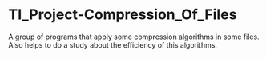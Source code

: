 # TI_Project-Compression_Of_Files
A group of programs that apply some compression algorithms in some files. Also helps to do a study about the efficiency of this algorithms.
